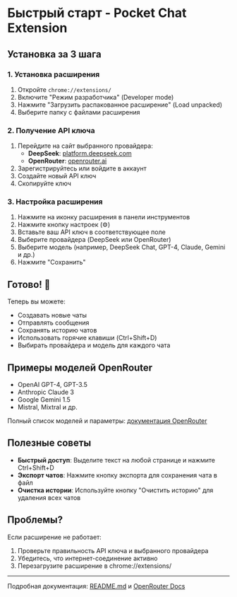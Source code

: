 # Быстрый старт - Pocket Chat Extension

## Установка за 3 шага

### 1. Установка расширения
1. Откройте `chrome://extensions/`
2. Включите "Режим разработчика" (Developer mode)
3. Нажмите "Загрузить распакованное расширение" (Load unpacked)
4. Выберите папку с файлами расширения

### 2. Получение API ключа
1. Перейдите на сайт выбранного провайдера:
   - **DeepSeek**: [platform.deepseek.com](https://platform.deepseek.com/)
   - **OpenRouter**: [openrouter.ai](https://openrouter.ai/)
2. Зарегистрируйтесь или войдите в аккаунт
3. Создайте новый API ключ
4. Скопируйте ключ

### 3. Настройка расширения
1. Нажмите на иконку расширения в панели инструментов
2. Нажмите кнопку настроек (⚙️)
3. Вставьте ваш API ключ в соответствующее поле
4. Выберите провайдера (DeepSeek или OpenRouter)
5. Выберите модель (например, DeepSeek Chat, GPT-4, Claude, Gemini и др.)
6. Нажмите "Сохранить"

## Готово! 🎉

Теперь вы можете:
- Создавать новые чаты
- Отправлять сообщения
- Сохранять историю чатов
- Использовать горячие клавиши (Ctrl+Shift+D)
- Выбирать провайдера и модель для каждого чата

## Примеры моделей OpenRouter
- OpenAI GPT-4, GPT-3.5
- Anthropic Claude 3
- Google Gemini 1.5
- Mistral, Mixtral и др.

Полный список моделей и параметры: [документация OpenRouter](https://openrouter.ai/docs#models)

## Полезные советы

- **Быстрый доступ**: Выделите текст на любой странице и нажмите Ctrl+Shift+D
- **Экспорт чатов**: Нажмите кнопку экспорта для сохранения чата в файл
- **Очистка истории**: Используйте кнопку "Очистить историю" для удаления всех чатов

## Проблемы?

Если расширение не работает:
1. Проверьте правильность API ключа и выбранного провайдера
2. Убедитесь, что интернет-соединение активно
3. Перезагрузите расширение в chrome://extensions/

---

Подробная документация: [README.md](README.md) и [OpenRouter Docs](https://openrouter.ai/docs) 